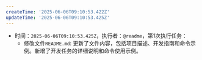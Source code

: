 ```yaml
---
createTime: '2025-06-06T09:10:53.422Z'
updateTime: '2025-06-06T09:10:53.425Z'
---
```


- 时间：`2025-06-06T09:10:53.425Z`，执行者：`@readme`，第1次执行任务：
  - 修改文件`README.md`: 更新了文件内容，包括项目描述、开发指南和命令示例。新增了开发任务的详细说明和命令使用示例。
